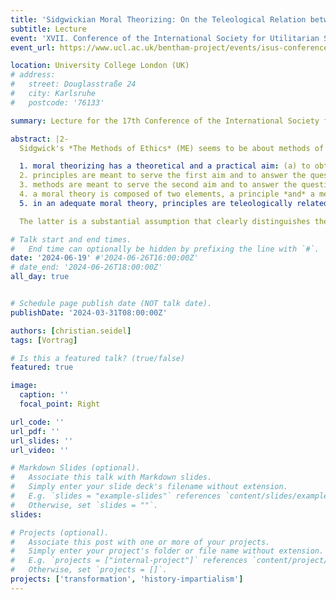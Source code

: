 ```yaml
---
title: 'Sidgwickian Moral Theorizing: On the Teleological Relation between Principles and Methods'
subtitle: Lecture
event: 'XVII. Conference of the International Society for Utilitarian Studies (ISUS)'
event_url: https://www.ucl.ac.uk/bentham-project/events/isus-conferences

location: University College London (UK)
# address:
#   street: Douglasstraße 24
#   city: Karlsruhe
#   postcode: '76133'

summary: Lecture for the 17th Conference of the International Society for Utilitarian Studies (ISUS)

abstract: |2- 
  Sidgwick's *The Methods of Ethics* (ME) seems to be about methods of ethics. However, what exactly is meant by methods and how they are related to principles is notoriously in need of clarification. In this paper, I elaborate a Sidgwickian conception of moral theorizing that emerges from ME when these questions are examined more closely. Through a critical discussion of differing interpretations (e. g. by Schneewind 1977, Brink 1988, Daurio 1997, Crisp 2015), I argue that, according to Sidgwick,

  1. moral theorizing has a theoretical and a practical aim: (a) to obtain systematic and general knowledge about the ultimate reasons that determine the deontic status of an action, and (b) to provide agents with deliberative guidance in answering the practical question "What ought I to do?";
  2. principles are meant to serve the first aim and to answer the question "What ought I to do?" by identifying those ultimate reasons, i. e. the right-making properties;
  3. methods are meant to serve the second aim and to answer the question "What ought I attend to (or be guided by) when deliberating on the question 'What ought I to do?'?" by identifying the rightness-indicating properties;
  4. a moral theory is composed of two elements, a principle *and* a method;
  5. in an adequate moral theory, principles are teleologically related to methods: in practical deliberation on what one ought to do, we ought to use the method that best achieves the ultimate aims (i. e. the method that is best supported by the ultimate reasons) given by the principle.

  The latter is a substantial assumption that clearly distinguishes the Sidgwickian conception of moral theorizing from a more Kantian, constitutivist view (according to which the right-making properties *necessarily* coincide with the rightness-indicating properties and the method that ought to guide practical deliberation *constitutes* the principle). I conclude by discussing the ramifications of the proposed interpretation (a) for understanding the dialectic progression of the principal argument in ME, and (b) for understanding the dualism of practical reason.

# Talk start and end times.
#   End time can optionally be hidden by prefixing the line with `#`.
date: '2024-06-19' #'2024-06-26T16:00:00Z'
# date_end: '2024-06-26T18:00:00Z'
all_day: true


# Schedule page publish date (NOT talk date).
publishDate: '2024-03-31T08:00:00Z'

authors: [christian.seidel]
tags: [Vortrag]

# Is this a featured talk? (true/false)
featured: true

image:
  caption: ''
  focal_point: Right

url_code: ''
url_pdf: ''
url_slides: ''
url_video: ''

# Markdown Slides (optional).
#   Associate this talk with Markdown slides.
#   Simply enter your slide deck's filename without extension.
#   E.g. `slides = "example-slides"` references `content/slides/example-slides.md`.
#   Otherwise, set `slides = ""`.
slides: 

# Projects (optional).
#   Associate this post with one or more of your projects.
#   Simply enter your project's folder or file name without extension.
#   E.g. `projects = ["internal-project"]` references `content/project/deep-learning/index.md`.
#   Otherwise, set `projects = []`.
projects: ['transformation', 'history-impartialism']
---
```

